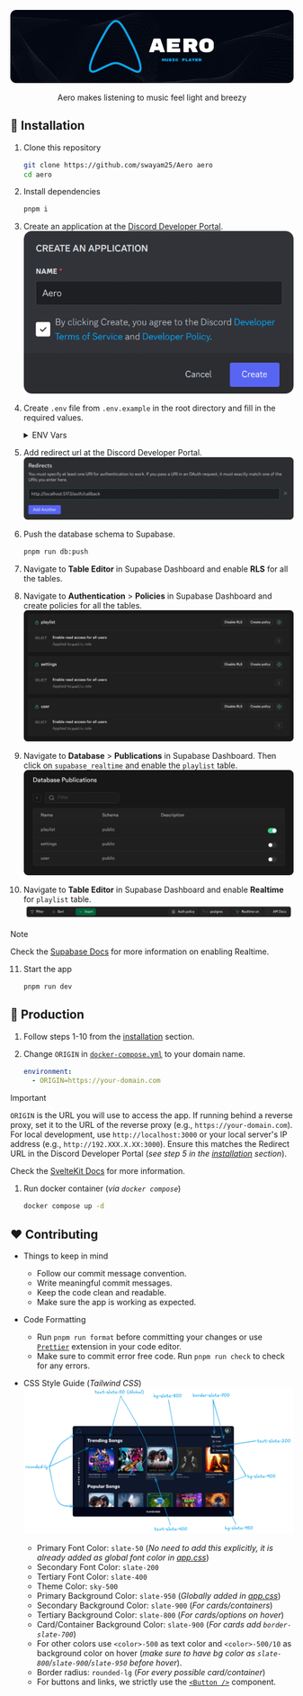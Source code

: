 <div align="center">

![Aero](./assets/banner.png)

Aero makes listening to music feel light and breezy

</div>

## 🚩 Installation

1. Clone this repository
    ```sh
    git clone https://github.com/swayam25/Aero aero
    cd aero
    ```

2. Install dependencies
    ```sh
    pnpm i
    ```

3. Create an application at the [Discord Developer Portal](https://discord.com/developers/applications).
    ![New Application](./assets/new_app.png)

4. Create `.env` file from `.env.example` in the root directory and fill in the required values.
    <details>

    <summary>ENV Vars</summary>

    - Get `DATABASE_URL` from Supabase.
        ![Supabase DB URL](./assets/db_url.png)
    - Get `VITE_SUPABASE_URL` and `VITE_SUPABASE_KEY` from Supabase API Settings.
        ![Supabase API Info](./assets/api_info.png)
    - Get `JWT_SECRET` by running the following command.
        ```sh
        pnpm run gen-secret
        ```
    - Get `DISCORD_CLIENT_ID` and `DISCORD_CLIENT_SECRET` from the Discord Developer Portal.
        ![Client Info](./assets/client_info.png)
    - Get `DISCORD_BOT_TOKEN` from the Discord Developer Portal.
        ![Bot Token](./assets/bot_token.png)

    </details>

5. Add redirect url at the Discord Developer Portal.
    ![Discord Developer Portal](./assets/redirect_url.png)

6. Push the database schema to Supabase.
    ```sh
    pnpm run db:push
    ```

7. Navigate to **Table Editor** in Supabase Dashboard and enable **RLS** for all the tables.

8. Navigate to **Authentication** > **Policies** in Supabase Dashboard and create policies for all the tables.
    ![Policies](./assets/policies.png)

9.  Navigate to **Database** > **Publications** in Supabase Dashboard. Then click on `supabase_realtime` and enable the `playlist` table.
    ![Realtime Publication](./assets/realtime_publication.png)

10. Navigate to **Table Editor** in Supabase Dashboard and enable **Realtime** for `playlist` table.
    ![Playlist Realtime](./assets/playlist_realtime.png)

> [!NOTE]
> Check the [Supabase Docs](https://supabase.com/docs/guides/realtime/postgres-changes) for more information on enabling Realtime.

11. Start the app
    ```sh
    pnpm run dev
    ```

## 🚀 Production

1. Follow steps 1-10 from the [installation](#-installation) section.

2. Change `ORIGIN` in [`docker-compose.yml`](./docker-compose.yml) to your domain name.
    ```yml
    environment:
      - ORIGIN=https://your-domain.com
    ```

> [!IMPORTANT]
> `ORIGIN` is the URL you will use to access the app. If running behind a reverse proxy, set it to the URL of the reverse proxy (e.g., `https://your-domain.com`). For local development, use `http://localhost:3000` or your local server's IP address (e.g., `http://192.XXX.X.XX:3000`). Ensure this matches the Redirect URL in the Discord Developer Portal (*see step 5 in the [installation](#-installation) section*).
>
> Check the [SvelteKit Docs](https://svelte.dev/docs/kit/adapter-node#Environment-variables) for more information.


1. Run docker container (*via `docker compose`*)
    ```sh
    docker compose up -d
    ```

## ❤️ Contributing

- Things to keep in mind
    - Follow our commit message convention.
    - Write meaningful commit messages.
    - Keep the code clean and readable.
    - Make sure the app is working as expected.

- Code Formatting
    - Run `pnpm run format` before committing your changes or use [`Prettier`](https://prettier.io/) extension in your code editor.
    - Make sure to commit error free code. Run `pnpm run check` to check for any errors.

- CSS Style Guide (*Tailwind CSS*)
    ![CSS Style Guide](./assets/aero_ss.png)
    - Primary Font Color: `slate-50` (*No need to add this explicitly, it is already added as global font color in [app.css](./src/app.css)*)
    - Secondary Font Color: `slate-200`
    - Tertiary Font Color: `slate-400`
    - Theme Color: `sky-500`
    - Primary Background Color: `slate-950` (*Globally added in [app.css](./src/app.css)*)
    - Secondary Background Color: `slate-900` (*For cards/containers*)
    - Tertiary Background Color: `slate-800` (*For cards/options on hover*)
    - Card/Container Background Color: `slate-900` (*For cards add `border-slate-700`*)
    - For other colors use `<color>-500` as text color and `<color>-500/10` as background color on hover (*make sure to have bg color as `slate-800`/`slate-900`/`slate-950` before hover*).
    - Border radius: `rounded-lg` (*For every possible card/container*)
    - For buttons and links, we strictly use the [`<Button />`](./src/lib/components/ui/Button.svelte) component.